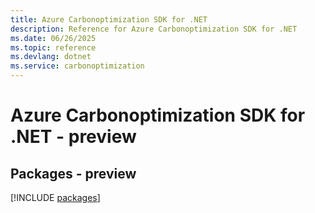 ```yaml
---
title: Azure Carbonoptimization SDK for .NET
description: Reference for Azure Carbonoptimization SDK for .NET
ms.date: 06/26/2025
ms.topic: reference
ms.devlang: dotnet
ms.service: carbonoptimization
---
```

# Azure Carbonoptimization SDK for .NET - preview
## Packages - preview
[!INCLUDE [packages](carbonoptimization-index.md)]